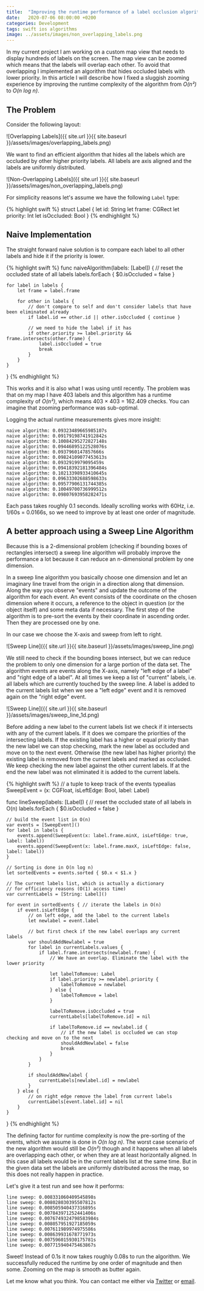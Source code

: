 ```yaml
---
title:  "Improving the runtime performance of a label occlusion algorithm"
date:   2020-07-06 08:00:00 +0200
categories: Development
tags: swift ios algorithms
image: ../assets/images/non_overlapping_labels.png
---
```


In my current project I am working on a custom map view that needs to display hundreds of labels on the screen. The map view can be zoomed which means that the labels will overlap each other. To avoid that overlapping I implemented an algorithm that hides occluded labels with lower priority. In this article I will describe how I fixed a sluggish zooming experience by improving the runtime complexity of the algorithm from *O(n²)* to *O(n log n)*.

<!--more-->

## The Problem

Consider the following layout:

![Overlapping Labels]({{ site.url }}{{ site.baseurl }}/assets/images/overlapping_labels.png)

We want to find an efficient algorithm that hides all the labels which are occluded by other higher priority labels. All labels are axis aligned and the labels are uniformly distributed.

![Non-Overlapping Labels]({{ site.url }}{{ site.baseurl }}/assets/images/non_overlapping_labels.png)

For simplicity reasons let's assume we have the following `Label` type:

{% highlight swift %}
struct Label {
    let id: String
    let frame: CGRect
    let priority: Int
    let isOccluded: Bool
}
{% endhighlight %}

## Naive Implementation

The straight forward naive solution is to compare each label to all other labels and hide it if the priority is lower.

{% highlight swift %}
func naiveAlgorithm(labels: [Label]) {
    // reset the occluded state of all labels
    labels.forEach { $0.isOccluded = false }

    for label in labels {
        let frame = label.frame

        for other in labels {
            // don't compare to self and don't consider labels that have been eliminated already
            if label.id == other.id || other.isOccluded { continue }

            // we need to hide the label if it has
            if other.priority >= label.priority && frame.intersects(other.frame) {
                label.isOccluded = true
                break
            }
        }
    }
}
{% endhighlight %}

This works and it is also what I was using until recently. The problem was that on my map I have 403 labels and this algorithm has a runtime complexity of *O(n²)*, which means 403 × 403 = 162.409 checks. You can imagine that zooming performance was sub-optimal.

Logging the actual runtime measurements gives more insight:

```
naive algorithm: 0.09323489665985107s
naive algorithm: 0.09179198741912842s
naive algorithm: 0.10084295272827148s
naive algorithm: 0.09446895122528076s
naive algorithm: 0.0937960147857666s
naive algorithm: 0.09824109077453613s
naive algorithm: 0.0932919979095459s
naive algorithm: 0.09418392181396484s
naive algorithm: 0.10213398933410645s
naive algorithm: 0.09633302688598633s
naive algorithm: 0.09577906131744385s
naive algorithm: 0.10049700736999512s
naive algorithm: 0.09807693958282471s
```

Each pass takes roughly 0.1 seconds. Ideally scrolling works with 60Hz, i.e. 1/60s = 0.0166s, so we need to improve by at least one order of magnitude.

## A better approach using a Sweep Line Algorithm

Because this is a 2-dimensional problem (checking if bounding boxes of rectangles intersect) a sweep line algorithm will probably improve the performance a lot because it can reduce an n-dimensional problem by one dimension.

In a sweep line algorithm you basically choose one dimension and let an imaginary line travel from the origin in a direction along that dimension. Along the way you observe "events" and update the outcome of the algorithm for each event. An event consists of the coordinate on the chosen dimension where it occurs, a reference to the object in question (or the object itself) and some meta data if necessary. The first step of the algorithm is to pre-sort the events by their coordinate in ascending order. Then they are processed one by one.

In our case we choose the X-axis and sweep from left to right.

![Sweep Line]({{ site.url }}{{ site.baseurl }}/assets/images/sweep_line.png)

We still need to check if the bounding boxes intersect, but we can reduce the problem to only one dimension for a large portion of the data set. The algorithm events are events along the X-axis, namely "left edge of a label" and "right edge of a label". At all times we keep a list of "current" labels, i.e. all labels which are currently touched by the sweep line. A label is added to the current labels list when we see a "left edge" event and it is removed again on the "right edge" event.

![Sweep Line]({{ site.url }}{{ site.baseurl }}/assets/images/sweep_line_1d.png)

Before adding a new label to the current labels list we check if it intersects with any of the current labels. If it does we compare the priorities of the intersecting labels. If the existing label has a higher or equal priority than the new label we can stop checking, mark the new label as occluded and move on to the next event. Otherwise (the new label has higher priority) the existing label is removed from the current labels and marked as occluded. We keep checking the new label against the other current labels. If at the end the new label was not eliminated it is added to the current labels.

{% highlight swift %}
// a tuple to keep track of the events
typealias SweepEvent = (x: CGFloat, isLeftEdge: Bool, label: Label)

func lineSweep(labels: [Label]) {
    // reset the occluded state of all labels in O(n)
    labels.forEach { $0.isOccluded = false }

    // build the event list in O(n)
    var events = [SweepEvent]()
    for label in labels {
        events.append(SweepEvent(x: label.frame.minX, isLeftEdge: true, label: label))
        events.append(SweepEvent(x: label.frame.maxX, isLeftEdge: false, label: label))
    }

    // Sorting is done in O(n log n)
    let sortedEvents = events.sorted { $0.x < $1.x }

    // The current labels list, which is actually a dictionary
    // for efficiency reasons (O(1) access time)
    var currentLabels = [String: Label]()

    for event in sortedEvents { // iterate the labels in O(n)
        if event.isLeftEdge {
            // on left edge, add the label to the current labels
            let newlabel = event.label

            // but first check if the new label overlaps any current labels
            var shouldAddNewlabel = true
            for label in currentLabels.values {
                if label.frame.intersects(newlabel.frame) {
                    // We have an overlap. Eliminate the label with the lower priority

                    let labelToRemove: Label
                    if label.priority >= newlabel.priority {
                        labelToRemove = newlabel
                    } else {
                        labelToRemove = label
                    }

                    labelToRemove.isOccluded = true
                    currentLabels[labelToRemove.id] = nil

                    if labelToRemove.id == newlabel.id {
                        // if the new label is occluded we can stop checking and move on to the next
                        shouldAddNewlabel = false
                        break
                    }
                }
            }

            if shouldAddNewlabel {
                currentLabels[newlabel.id] = newlabel
            }
        } else {
            // on right edge remove the label from current labels
            currentLabels[event.label.id] = nil
        }
    }
}
{% endhighlight %}

The defining factor for runtime complexity is now the pre-sorting of the events, which we assume is done in *O(n log n)*. The worst case scenario of the new algorithm would still be *O(n²)* though and it happens when all labels are overlapping each other, or when they are at least horizontally aligned. In this case all labels would be in the current labels list at the same time. But in the given data set the labels are uniformly distributed across the map, so this does not really happen in practice.

Let's give it a test run and see how it performs:

```
line sweep: 0.008331060409545898s
line sweep: 0.008028030395507812s
line sweep: 0.008505940437316895s
line sweep: 0.007843971252441406s
line sweep: 0.0076749324798583984s
line sweep: 0.008057951927185059s
line sweep: 0.007611989974975586s
line sweep: 0.008639931678771973s
line sweep: 0.007596015930175781s
line sweep: 0.007715940475463867s
```

Sweet! Instead of 0.1s it now takes roughly 0.08s to run the algorithm. We successfully reduced the runtime by one order of magnitude and then some. Zooming on the map is smooth as butter again.

Let me know what you think. You can contact me either via <a href="https://twitter.com/{{site.twitter_username}}"
    target="_blank">Twitter</a> or [email](mailto:{{site.email}}).


[github]: https://github.com/martinhoeller/TestSupportedDevelopmentDemo/tree/master "GitHub Project"